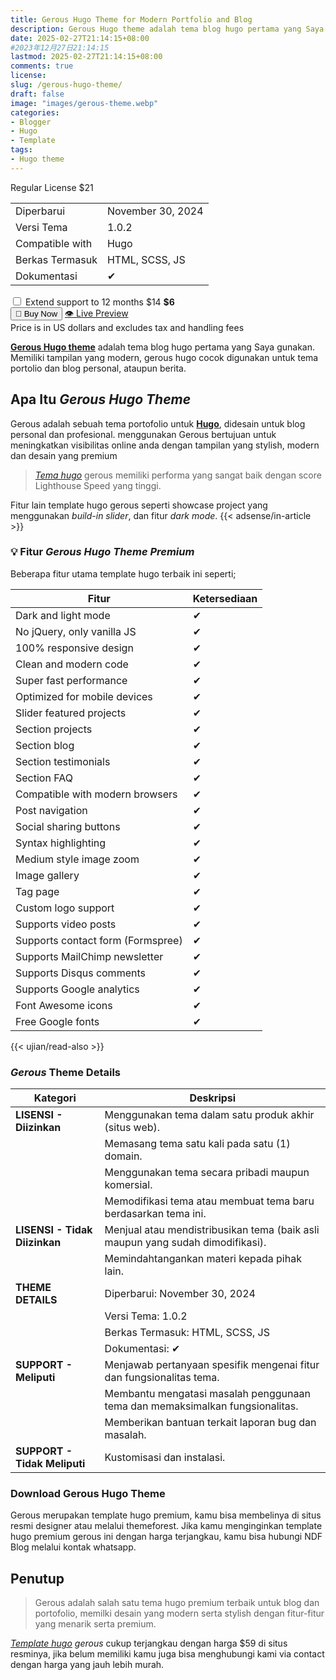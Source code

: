 ```yaml
---
title: Gerous Hugo Theme for Modern Portfolio and Blog
description: Gerous Hugo theme adalah tema blog hugo pertama yang Saya gunakan. Memiliki tampilan yang modern, gerous hugo cocok digunakan untuk tema portolio dan blog personal, ataupun berita.
date: 2025-02-27T21:14:15+08:00 
#2023年12月27日21:14:15
lastmod: 2025-02-27T21:14:15+08:00 
comments: true
license: 
slug: /gerous-hugo-theme/
draft: false
image: "images/gerous-theme.webp"
categories:
- Blogger
- Hugo
- Template
tags:
- Hugo theme
---
```



<div class="card"> <p> Regular License <span class="price">$21</span> </p> <table class="details-table"> <tbody> <tr> <td>Diperbarui</td> <td>November 30, 2024</td> </tr> <tr> <td>Versi Tema</td> <td>1.0.2</td> </tr> <tr> <td>Compatible with</td> <td>Hugo</td> </tr> <tr> <td>Berkas Termasuk</td> <td>HTML, SCSS, JS</td> </tr> <tr> <td>Dokumentasi</td> <td>✔</td> </tr> </tbody> </table><div class="extend-support"> <label> <input type="checkbox" /> Extend support to 12 months <span class="strike">$14</span> <strong>$6</strong> </label> </div> <div class="button-group"> <button class="button add-to-cart">🛒 Buy Now</button> <a href="https://gerous-hugo.netlify.app/" class="button view-license">👁️ Live Preview</a> </div><div class="note"> Price is in US dollars and excludes tax and handling fees </div> </div>

**[Gerous Hugo theme](/gerous-hugo-theme/)** adalah tema blog hugo pertama yang Saya gunakan. Memiliki tampilan yang modern, gerous hugo cocok digunakan untuk tema portolio dan blog personal, ataupun berita.

## Apa Itu *Gerous Hugo Theme*
Gerous adalah sebuah tema portofolio untuk **[Hugo](/categories/hugo/)**, didesain untuk blog personal dan profesional. menggunakan Gerous bertujuan untuk meningkatkan visibilitas online anda dengan tampilan yang stylish, modern dan desain yang premium

>*[Tema hugo](/categories/template/)* gerous memiliki performa yang sangat baik dengan score Lighthouse Speed yang tinggi.

Fitur lain template hugo gerous seperti showcase project yang menggunakan *build-in slider*, dan fitur *dark mode*. 
{{< adsense/in-article >}}

### 💡 Fitur *Gerous Hugo Theme Premium*
Beberapa fitur utama template hugo terbaik ini seperti;

| Fitur                         | Ketersediaan |
|-------------------------------|--------------|
| Dark and light mode           | ✔           |
| No jQuery, only vanilla JS    | ✔           |
| 100% responsive design        | ✔           |
| Clean and modern code         | ✔           |
| Super fast performance        | ✔           |
| Optimized for mobile devices  | ✔           |
| Slider featured projects      | ✔           |
| Section projects              | ✔           |
| Section blog                  | ✔           |
| Section testimonials          | ✔           |
| Section FAQ                   | ✔           |
| Compatible with modern browsers | ✔           |
| Post navigation               | ✔           |
| Social sharing buttons        | ✔           |
| Syntax highlighting           | ✔           |
| Medium style image zoom       | ✔           |
| Image gallery                 | ✔           |
| Tag page                      | ✔           |
| Custom logo support           | ✔           |
| Supports video posts          | ✔           |
| Supports contact form (Formspree) | ✔           |
| Supports MailChimp newsletter | ✔           |
| Supports Disqus comments      | ✔           |
| Supports Google analytics     | ✔           |
| Font Awesome icons            | ✔           |
| Free Google fonts             | ✔           |

{{< ujian/read-also >}}


### *Gerous* Theme Details
| **Kategori**      | **Deskripsi**                                                                                      |
|-------------------|----------------------------------------------------------------------------------------------------|
| **LISENSI - Diizinkan** | Menggunakan tema dalam satu produk akhir (situs web).                                        |
|                   | Memasang tema satu kali pada satu (1) domain.                                                     |
|                   | Menggunakan tema secara pribadi maupun komersial.                                                 |
|                   | Memodifikasi tema atau membuat tema baru berdasarkan tema ini.                                    |
| **LISENSI - Tidak Diizinkan** | Menjual atau mendistribusikan tema (baik asli maupun yang sudah dimodifikasi).         |
|                   | Memindahtangankan materi kepada pihak lain.                                                       |
| **THEME DETAILS** | Diperbarui: November 30, 2024                                                                      |
|                   | Versi Tema: 1.0.2                                                                                  |
|                   | Berkas Termasuk: HTML, SCSS, JS                                                                    |
|                   | Dokumentasi: ✔                                                                                     |
| **SUPPORT - Meliputi** | Menjawab pertanyaan spesifik mengenai fitur dan fungsionalitas tema.                          |
|                   | Membantu mengatasi masalah penggunaan tema dan memaksimalkan fungsionalitas.                      |
|                   | Memberikan bantuan terkait laporan bug dan masalah.                                               |
| **SUPPORT - Tidak Meliputi** | Kustomisasi dan instalasi.                                                              |


### Download Gerous Hugo Theme
Gerous merupakan template hugo premium, kamu bisa membelinya di situs resmi designer atau melalui themeforest. Jika kamu menginginkan template hugo premium gerous ini dengan harga terjangkau, kamu bisa hubungi NDF Blog melalui kontak whatsapp.


            


## Penutup
> Gerous adalah salah satu tema hugo premium terbaik untuk blog dan portofolio, memilki desain yang modern serta stylish dengan fitur-fitur yang menarik serta premium. 

*[Template hugo](/)* *gerous* cukup terjangkau dengan harga $59 di situs resminya, jika belum memiliki kamu juga bisa menghubungi kami via contact dengan harga yang jauh lebih murah.
